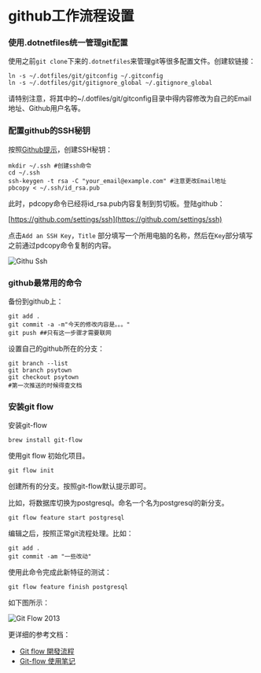 # github工作流程设置

### 使用.dotnetfiles统一管理git配置

使用之前`git clone`下来的`.dotnetfiles`来管理git等很多配置文件。创建软链接：
    
    ln -s ~/.dotfiles/git/gitconfig ~/.gitconfig
    ln -s ~/.dotfiles/git/gitignore_global ~/.gitignore_global
    

请特别注意，将其中的~/.dotfiles/git/gitconfig目录中得内容修改为自己的Email地址、Github用户名等。

### 配置github的SSH秘钥

按照[Github提示](https://help.github.com/articles/generating-ssh-keys)，创建SSH秘钥：
    
    mkdir ~/.ssh #创建ssh命令
    cd ~/.ssh
    ssh-keygen -t rsa -C "your_email@example.com" #注意更改Email地址
    pbcopy < ~/.ssh/id_rsa.pub
    

此时，pdcopy命令已经将id_rsa.pub内容复制到剪切板。登陆github：

[https://github.com/settings/ssh](https://github.com/settings/ssh)

点击`Add an SSH Key`，`Title` 部分填写一个所用电脑的名称，然后在`Key`部分填写之前通过pdcopy命令复制的内容。

![Githu Ssh](http://www.yangzhiping.com/images/mac-2013-dev/githu-ssh.png)

### github最常用的命令

备份到github上：
    
    git add .
    git commit -a -m"今天的修改内容是。。。"
    git push ##只有这一步骤才需要联网
    

设置自己的github所在的分支：
    
    git branch --list
    git branch psytown
    git checkout psytown
    #第一次推送的时候得查文档
    

### 安装git flow

安装git-flow
    
    brew install git-flow
    

使用git flow 初始化项目。
    
    git flow init
    

创建所有的分支。按照git-flow默认提示即可。

比如，将数据库切换为postgresql。命名一个名为postgresql的新分支。
    
    git flow feature start postgresql
    

编辑之后，按照正常git流程处理。比如：
    
    git add .
    git commit -am "一些改动"
    

使用此命令完成此新特征的测试：
    
    git flow feature finish postgresql
    

如下图所示：

![Git Flow 2013](http://www.yangzhiping.com/images/mac-2013-dev/git-flow-2013.png)

更详细的参考文档：

  * [Git flow 開發流程](http://ihower.tw/blog/archives/5140)
  * [Git-flow 使用笔记](http://fann.im/blog/2012/03/12/git-flow-notes/)